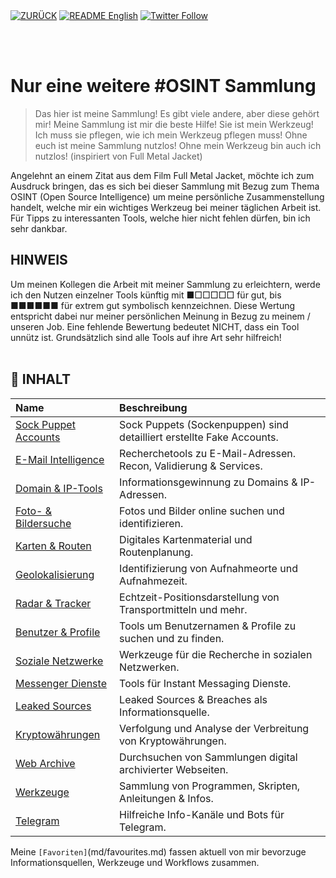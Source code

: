 <div align="left">
  <a href="https://github.com/ot2i7ba/OSINT/"><img alt="ZURÜCK" src="https://img.shields.io/badge/ZURÜCK-lightgrey.svg?style=for-the-badge"></a>
  <a href="https://github.com/ot2i7ba/OSINT/blob/main/en/README.md"><img alt="README English" src="https://img.shields.io/badge/README-English-lightgrey.svg?style=for-the-badge"></a>
  <a href="https://twitter.com/intent/follow?screen_name=ot2i7ba"><img alt="Twitter Follow" src="https://img.shields.io/twitter/follow/ot2i7ba?logo=twitter&logoColor=white&style=for-the-badge"></a>
</div>

<br/><br/>
# Nur eine weitere #OSINT Sammlung
> Das hier ist meine Sammlung! Es gibt viele andere, aber diese gehört mir! Meine Sammlung ist mir die beste Hilfe! Sie ist mein Werkzeug! Ich muss sie pflegen, wie ich mein Werkzeug pflegen muss! Ohne euch ist meine Sammlung nutzlos! Ohne mein Werkzeug bin auch ich nutzlos! (inspiriert von Full Metal Jacket)

Angelehnt an einem Zitat aus dem Film Full Metal Jacket, möchte ich zum Ausdruck bringen, das es sich bei dieser Sammlung mit Bezug zum Thema OSINT (Open Source Intelligence) um meine persönliche Zusammenstellung handelt, welche mir ein wichtiges Werkzeug bei meiner täglichen Arbeit ist. Für Tipps zu interessanten Tools, welche hier nicht fehlen dürfen, bin ich sehr dankbar.

## HINWEIS
Um meinen Kollegen die Arbeit mit meiner Sammlung zu erleichtern, werde ich den Nutzen einzelner Tools künftig mit ■□□□□□ für gut, bis ■■■■■■ für extrem gut symbolisch kennzeichnen. Diese Wertung entspricht dabei nur meiner persönlichen Meinung in Bezug zu meinem / unseren Job. Eine fehlende Bewertung bedeutet NICHT, dass ein Tool unnütz ist. Grundsätzlich sind alle Tools auf ihre Art sehr hilfreich!<br/><br/>

## :file_folder: INHALT
| Name | Beschreibung |
| :-- | :-- |
| [Sock Puppet Accounts](md/puppets.md) | Sock Puppets (Sockenpuppen) sind detailliert erstellte Fake Accounts. |
| [E-Mail Intelligence](md/emails.md) | Recherchetools zu E-Mail-Adressen. Recon, Validierung & Services. |
| [Domain & IP-Tools](md/domains.md) | Informationsgewinnung zu Domains & IP-Adressen. |
| [Foto- & Bildersuche](md/images.md) | Fotos und Bilder online suchen und identifizieren. |
| [Karten & Routen](md/maps.md) | Digitales Kartenmaterial und Routenplanung. |
| [Geolokalisierung](md/geolocation.md) | Identifizierung von Aufnahmeorte und Aufnahmezeit. |
| [Radar & Tracker](md/tracker.md) | Echtzeit-Positionsdarstellung von Transportmitteln und mehr. |
| [Benutzer & Profile](md/usernames.md) | Tools um Benutzernamen & Profile zu suchen und zu finden. |
| [Soziale Netzwerke](md/socialnetworks.md) | Werkzeuge für die Recherche in sozialen Netzwerken. |
| [Messenger Dienste](md/messenger.md) | Tools für Instant Messaging Dienste. |
| [Leaked Sources](md/leakbreach.md) | Leaked Sources & Breaches als Informationsquelle. |
| [Kryptowährungen](md/cryptos.md) | Verfolgung und Analyse der Verbreitung von Kryptowährungen. |
| [Web Archive](md/archive.md) | Durchsuchen von Sammlungen digital archivierter Webseiten. |
| [Werkzeuge](md/tools.md) | Sammlung von Programmen, Skripten, Anleitungen & Infos. |
| [Telegram](md/telegram.md) | Hilfreiche Info-Kanäle und Bots für Telegram. |

Meine `[Favoriten]`(md/favourites.md) fassen aktuell von mir bevorzuge Informationsquellen, Werkzeuge und Workflows zusammen.